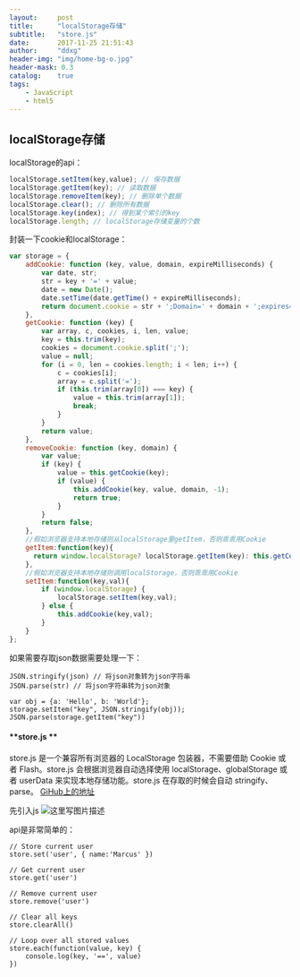 ```yaml
---
layout:     post
title:      "localStorage存储"
subtitle:   "store.js"
date:       2017-11-25 21:51:43
author:     "ddxg"
header-img: "img/home-bg-o.jpg"
header-mask: 0.3
catalog:    true
tags:
    - JavaScript
    - html5
---
```


## **localStorage存储**

localStorage的api：

``` javascript
localStorage.setItem(key,value); // 保存数据
localStorage.getItem(key); // 读取数据
localStorage.removeItem(key); // 删除单个数据
localStorage.clear(); // 删除所有数据
localStorage.key(index); // 得到某个索引的key
localStorage.length; // localStorage存储变量的个数
```

封装一下cookie和localStorage：
``` javascript
var storage = {
    addCookie: function (key, value, domain, expireMilliseconds) {
        var date, str;
        str = key + '=' + value;
        date = new Date();
        date.setTime(date.getTime() + expireMilliseconds);
        return document.cookie = str + ';Domain=' + domain + ';expires=' + date.toUTCString() + ";Path=/";
    },
    getCookie: function (key) {
        var array, c, cookies, i, len, value;
        key = this.trim(key);
        cookies = document.cookie.split(';');
        value = null;
        for (i = 0, len = cookies.length; i < len; i++) {
            c = cookies[i];
            array = c.split('=');
            if (this.trim(array[0]) === key) {
                value = this.trim(array[1]);
                break;
            }
        }
        return value;
    },
    removeCookie: function (key, domain) {
        var value;
        if (key) {
            value = this.getCookie(key);
            if (value) {
                this.addCookie(key, value, domain, -1);
                return true;
            }
        }
        return false;
    },
    //假如浏览器支持本地存储则从localStorage里getItem，否则乖乖用Cookie
    getItem:function(key){
      return window.localStorage? localStorage.getItem(key): this.getCookie(key); 
    },
    //假如浏览器支持本地存储则调用localStorage，否则乖乖用Cookie
    setItem:function(key,val){
        if (window.localStorage) {
            localStorage.setItem(key,val); 
        } else {
            this.addCookie(key,val); 
        }
    }
};
```

如果需要存取json数据需要处理一下：

```
JSON.stringify(json) // 将json对象转为json字符串
JSON.parse(str) // 将json字符串转为json对象

var obj = {a: 'Hello', b: 'World'};
storage.setItem("key", JSON.stringify(obj));
JSON.parse(storage.getItem("key"))
```

#### **store.js **
store.js 是一个兼容所有浏览器的 LocalStorage 包装器，不需要借助 Cookie 或者 Flash。store.js 会根据浏览器自动选择使用 localStorage、globalStorage 或者 userData 来实现本地存储功能。store.js 在存取的时候会自动 stringify、parse。
[GiHub上的地址](https://github.com/marcuswestin/store.js/)

先引入js
![这里写图片描述](http://img.blog.csdn.net/20171125214617617?watermark/2/text/aHR0cDovL2Jsb2cuY3Nkbi5uZXQvQWxpZ3VhZ3Vh/font/5a6L5L2T/fontsize/400/fill/I0JBQkFCMA==/dissolve/70/gravity/SouthEast)

api是非常简单的：

```
// Store current user
store.set('user', { name:'Marcus' })

// Get current user
store.get('user')

// Remove current user
store.remove('user')

// Clear all keys
store.clearAll()

// Loop over all stored values
store.each(function(value, key) {
	console.log(key, '==', value)
})
```




























